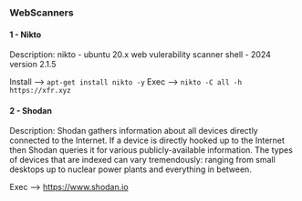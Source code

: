 ### WebScanners

#### 1 - Nikto 
Description: nikto - ubuntu 20.x web vulerability scanner shell - 2024 version 2.1.5

Install --> ``` apt-get install nikto -y ```
Exec --> ```nikto -C all -h https://xfr.xyz```

#### 2 - Shodan
Description: Shodan gathers information about all devices directly connected to the Internet. If a device is directly hooked up to the Internet then Shodan queries it for various publicly-available information. The types of devices that are indexed can vary tremendously: ranging from small desktops up to nuclear power plants and everything in between.

Exec --> https://www.shodan.io